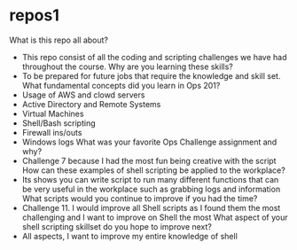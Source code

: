 # repos1
What is this repo all about?
  - This repo consist of all the coding and scripting challenges we have had throughout the course.
Why are you learning these skills?
  - To be prepared for future jobs that require the knowledge and skill set.
What fundamental concepts did you learn in Ops 201?
  - Usage of AWS and clowd servers
  - Active Directory and Remote Systems
  - Virtual Machines
  - Shell/Bash scripting
  - Firewall ins/outs
  - Windows logs
What was your favorite Ops Challenge assignment and why?
  - Challenge 7 because I had the most fun being creative with the script
How can these examples of shell scripting be applied to the workplace?
  - Its shows you can write script to run many different functions that can be very useful in the workplace such as grabbing logs and information
What scripts would you continue to improve if you had the time?
  - Challenge 11. I would improve all Shell scripts as I found them the most challenging and I want to improve on Shell the most
What aspect of your shell scripting skillset do you hope to improve next?
  - All aspects, I want to improve my entire knowledge of shell
